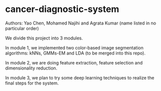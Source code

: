 # cancer-diagnostic-system
Authors: Yao Chen, Mohamed Najihi and Agrata Kumar (name listed in no particular order)

We divide this project into 3 modules. 

  In module 1, we implemented two color-based image segmentation algorithms: kNNs, GMMs-EM and LDA (to be merged into this repo). 
  
  In module 2, we are doing feature extraction, feature selection and dimensionality reduction.
  
  In module 3, we plan to try some deep learning techniques to realize the final steps for the system.
